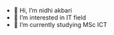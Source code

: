 - 👋 Hi, I’m nidhi akbari
- 👀 I’m interested in IT field
- 🌱 I’m currently studying MSc ICT

<!---
nidhi2233/nidhi2233 is a ✨ special ✨ repository because its `README.md` (this file) appears on your GitHub profile.
You can click the Preview link to take a look at your changes.
--->
